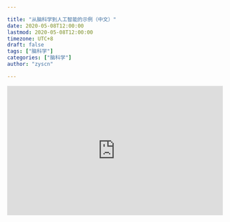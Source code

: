 ```yaml
---

title: "从脑科学到人工智能的示例（中文）"
date: 2020-05-08T12:00:00
lastmod: 2020-05-08T12:00:00
timezone: UTC+8
draft: false
tags: ["脑科学"]
categories: ["脑科学"]
author: "zyscn"

---
```


<div style="position: relative; padding: 30% 45%;">
<iframe style="position: absolute; width: 100%; height: 100%; left: 0; top: 0;" src="https://player.bilibili.com/player.html?cid=134938785&aid=78858495&page=1&as_wide=1&high_quality=1&danmaku=0" frameborder="no" scrolling="no"></iframe>
</div>